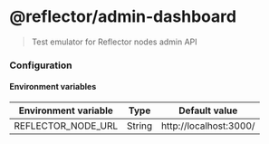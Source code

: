 # @reflector/admin-dashboard

> Test emulator for Reflector nodes admin API

### Configuration

#### Environment variables

| Environment variable | Type   | Default value          |
|----------------------|--------|------------------------|
| REFLECTOR_NODE_URL   | String | http://localhost:3000/ |

